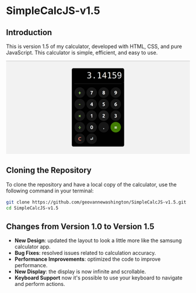# SimpleCalcJS-v1.5

## Introduction
This is version 1.5 of my calculator, developed with HTML, CSS, and pure JavaScript. This calculator is simple, efficient, and easy to use.

![Calculator Image](./assets/images/app.png)

## Cloning the Repository
To clone the repository and have a local copy of the calculator, use the following command in your terminal:

```bash
git clone https://github.com/geovannewashington/SimpleCalcJS-v1.5.git
cd SimpleCalcJS-v1.5
```

## Changes from Version 1.0 to Version 1.5

- **New Design**: updated the layout to look a little more like the samsung calculator app.
- **Bug Fixes**: resolved issues related to calculation accuracy.
- **Performance Improvements**: optimized the code to improve performance.
- **New Display**: the display is now infinite and scrollable.
- **Keyboard Support** now it's possible to use your keyboard to navigate and perform actions.


